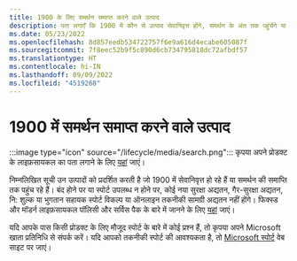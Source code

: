```yaml
---
title: 1900 के लिए समर्थन समाप्त करने वाले उत्पाद
description: पता लगाएँ कि 1900 में कौन से उत्पाद सेवानिवृत्त होंगे, समर्थन के अंत तक पहुंचेंगे या मुख्यधारा के समर्थन से विस्तारित समर्थन में शामिल हो जाएंगे।
ms.date: 05/23/2022
ms.openlocfilehash: 8d857eedb534722757f6e9a616d4ecabe605087f
ms.sourcegitcommit: 7f8eec52b9f5c890d6cb734795818dc72afbdf57
ms.translationtype: HT
ms.contentlocale: hi-IN
ms.lasthandoff: 09/09/2022
ms.locfileid: "4519268"
---
```

# <a name="products-ending-support-in-1900"></a>1900 में समर्थन समाप्त करने वाले उत्पाद

:::image type="icon" source="/lifecycle/media/search.png":::
कृपया अपने प्रोडक्ट के लाइफ़सायकल का पता लगाने के लिए [यहां](/lifecycle/products/) जाएं।

निम्नलिखित सूची उन उत्पादों को प्रदर्शित करती है जो 1900 में सेवानिवृत्त हो रहे हैं या समर्थन की समाप्ति तक पहुंच रहे हैं। बंद होने पर या स्पोर्ट उपलब्ध न होने पर, कोई नया सुरक्षा अद्यतन, गैर-सुरक्षा अद्यतन, नि: शुल्क या भुगतान सहायक स्पोर्ट विकल्प या ऑनलाइन तकनीकी सामग्री अद्यतन नहीं होंगे। फिक्स्ड और मॉडर्न लाइफ़सायकल पॉलिसी और सर्विस पैक के बारे में जानने के लिए [यहां](/lifecycle/overview/product-end-of-support-overview) जाएं।

यदि आपके पास किसी प्रोडक्ट के लिए मौजूद स्पोर्ट के बारे में कोई प्रश्न हैं, तो कृपया अपने Microsoft खाता प्रतिनिधि से संपर्क करें। यदि आपको तकनीकी स्पोर्ट की आवश्यकता है, तो [Microsoft स्पोर्ट](https://support.microsoft.com/contactus/?ws=support) वेब साइट पर जाएं।







